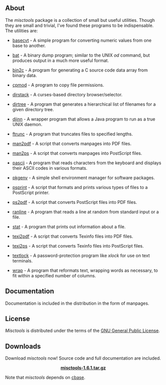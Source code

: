 ## About

The *misctools* package is a collection of small but useful
utilities. Though they are small and trivial, I've found these
programs to be indispensable. The utilities are:

* [basecvt](./manuals/basecvt.pdf) -
A simple program for converting numeric values from one base
to another.

* [bat](./manuals/bat.pdf) -
A binary dump program; similar to the UNIX *od*
command, but produces output in a much more useful format.

* [bin2c](./manuals/bin2c.pdf) -
A program for generating a C source code data array from binary data.

* [cpmod](./manuals/cpmod.pdf) -
A program to copy file permissions.

* [dirstack](./manuals/dirstack.pdf) -
A curses-based directory browser/selector.

* [dirtree](./manuals/dirtree.pdf) -
A program that generates a hierarchical list of filenames for a given
directory tree.

* [djinn](./manuals/djinn.pdf) -
A wrapper program that allows a Java program to run as a true UNIX
daemon.

* [ftrunc](./manuals/ftrunc.pdf) -
A program that truncates files to specified lengths.

* [man2pdf](./manuals/man2pdf.pdf) -
A script that converts manpages into PDF files.

* [man2ps](./manuals/man2ps.pdf) -
A script that converts manpages into PostScript files.

* [pascii](./manuals/pascii.pdf) -
A program that reads characters from the keyboard and displays their
ASCII codes in various formats.

* [pkgenv](./manuals/pkgenv.pdf) -
A simple shell environment manager for software packages.

* [psprint](./manuals/psprint.pdf) -
A script that formats and prints various types of files to a
PostScript printer.

* [ps2pdf](./manuals/ps2pdf.pdf) -
A script that converts PostScript files into PDF files.

* [ranline](./manuals/ranline.pdf) -
A program that reads a line at random from standard input or a file.

* [stat](./manuals/stat.pdf) -
A program that prints out information about a file.

* [texi2pdf](./manuals/texi2pdf.pdf) -
A script that converts Texinfo files into PDF files.

* [texi2ps](./manuals/texi2ps.pdf) -
A script that converts Texinfo files into PostScript files.

* [textlock](./manuals/textlock.pdf) -
A password-protection program like *xlock* for use on text terminals.

* [wrap](./manuals/wrap.pdf) -
A program that reformats text, wrapping words as necessary, to fit
within a specified number of columns.

## Documentation

Documentation is included in the distribution in the form of manpages.

## License


*Misctools* is distributed under the terms of the [GNU General 
Public License](http://www.gnu.org/licenses/gpl.html).

## Downloads

Download *misctools* now! Source code and full documentation are 
included.

<center>
<a href="dist/misctools-1.6.1.tar.gz"><b>misctools-1.6.1.tar.gz</b></a>
</center>

Note that *misctools* depends on [cbase](https://hyperrealm.github.io/cbase/).

